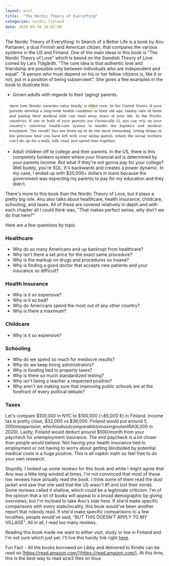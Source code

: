 ```yaml
---
layout: post
title:  "The Nordic Theory of Everything"
categories: nordic finland
date: 2020-09-30 16:02:00
---
```


The Nordic Theory of Everything: In Search of a Better Life is a book by Anu Partanen, a dual Finnish and American citizen, that compares the various systems in the US and Finland. One of the main ideas in this book is "The Nordic Theory of Love" which is based on the Swedish Theory of Love coined by Lars Trägårdh. "The core idea is that authentic love and friendship are possible only between individuals who are independent and equal". "A person who must depend on his or her fellow citizens is, like it or not, put in a position of being subservient". She gives a few examples in the book to illustrate this:

* Grown adults with regards to their (aging) parents. 

![](/../assets/2020-09-30-16-30-17.png)

* Adult children off to college and their parents. In the US, there is this completely bonkers system where your financial aid is determined by your parents income. But what if they're not gonna pay for your college? Well buddy, you're SOL. It's backwards and creates a power dynamic. In my case, I ended up with $20,000+ dollars in loans because the government was expecting my parents to pay for my education and they didn't. 

There's more to this book than the Nordic Theory of Love, but it plays a pretty big role. Anu also talks about healthcare, health insurance, childcare, schooling, and taxes. All of these are covered relatively in depth and with each chapter all I could think was, "That makes perfect sense, why don't we do that here?" 

Here are a few questions by topic.

### Healthcare

* Why do so many Americans end up bankrupt from healthcare?
* Why isn't there a set price for the exact same procedure?
* Why is the markup on drugs and procedures so insane?
* Why is finding a good doctor that accepts new patients and your insurance so difficult?

### Health Insurance

* Why is it so expensive?
* Why is it so bad?
* Why do Americans spend the most out of any other country?
* Why is there a maximum?

### Childcare

* Why is it so expensive?

### Schooling

* Why do we spend so much for mediocre results?
* Why do we keep hiring administrators?
* Why is funding tied to property taxes?
* Why is there so much standardized testing?
* Why isn't being a teacher a respected position?
* Why aren't we making sure that improving public schools are at the forefront of every political debate?

### Taxes

Let's compare $100,000 in NYC to $100,000 (~85,000 €) in Finland. Income tax is pretty close, $32,000 vs $36,000. Finland would put around $5,000 into a pension, which is about comparable to maxing out an IRA ($6,000 in 2020). Lastly, Finland would deduct around $500/month from your paycheck for unemployment insurance. The end paycheck is a lot closer than people would believe. Not having your health insurance tied to employment or not having to worry about getting blindsided by potential medical costs is a huge positive. This is all napkin math so feel free to do your own research.

Stupidly, I looked up some reviews for this book and while I might agree that Anu was a little long winded at times, I'm not convinced that most of these low reviews have actually read the book. I think some of them read the dust jacket and saw that she said that the US wasn't #1 and lost their minds. Some reviews called it shallow, which could be a legitimate criticism. I'm of the opinion that a lot of books will appeal to a broad demographic by giving overviews, but I'm inclined to take Anu's side here. If she'd make specific comparisons with every state/locality, this book would've been another report that nobody read. If she'd make specific comparisons to a few localities, people would've said, "BUT THIS DOESN'T APPLY TO _MY_ VILLAGE". All in all, I read too many reviews.

Reading this book made me want to either visit, study or live in Finland and I'm not sure which just yet. I'll live this handy link right [here](https://migri.fi/en/finnish-citizenship).

Fun Fact - All the books borrowed on Libby and delivered to Kindle can be read on [https://read.amazon.com/](https://read.amazon.com/). At this time, this is the best way to read azw3 files on linux